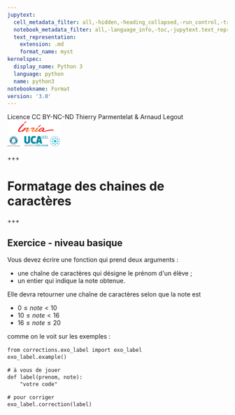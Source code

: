 ```yaml
---
jupytext:
  cell_metadata_filter: all,-hidden,-heading_collapsed,-run_control,-trusted
  notebook_metadata_filter: all,-language_info,-toc,-jupytext.text_representation.jupytext_version,-jupytext.text_representation.format_version
  text_representation:
    extension: .md
    format_name: myst
kernelspec:
  display_name: Python 3
  language: python
  name: python3
notebookname: Format
version: '3.0'
---
```


<div class="licence">
<span>Licence CC BY-NC-ND</span>
<span>Thierry Parmentelat &amp; Arnaud Legout</span>
<span><img src="media/both-logos-small-alpha.png" /></span>
</div>

+++

# Formatage des chaines de caractères

+++

## Exercice - niveau basique

Vous devez écrire une fonction qui prend deux arguments :

* une chaîne de caractères qui désigne le prénom d'un élève ;
* un entier qui indique la note obtenue.

Elle devra retourner une chaîne de caractères selon que la note est

* $0  \leqslant note \lt 10$
* $10 \leqslant note \lt 16$
* $16 \leqslant note \leqslant 20$

comme on le voit sur les exemples :

```{code-cell}
from corrections.exo_label import exo_label
exo_label.example()
```

```{code-cell}
# à vous de jouer
def label(prenom, note):
    "votre code"
```

```{code-cell}
# pour corriger
exo_label.correction(label)
```
